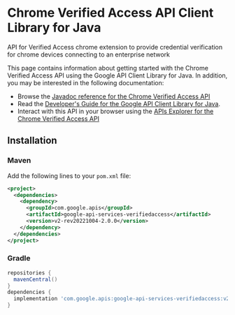 # Chrome Verified Access API Client Library for Java

API for Verified Access chrome extension to provide credential verification for chrome devices connecting to an enterprise network

This page contains information about getting started with the Chrome Verified Access API
using the Google API Client Library for Java. In addition, you may be interested
in the following documentation:

* Browse the [Javadoc reference for the Chrome Verified Access API][javadoc]
* Read the [Developer's Guide for the Google API Client Library for Java][google-api-client].
* Interact with this API in your browser using the [APIs Explorer for the Chrome Verified Access API][api-explorer]

## Installation

### Maven

Add the following lines to your `pom.xml` file:

```xml
<project>
  <dependencies>
    <dependency>
      <groupId>com.google.apis</groupId>
      <artifactId>google-api-services-verifiedaccess</artifactId>
      <version>v2-rev20221004-2.0.0</version>
    </dependency>
  </dependencies>
</project>
```

### Gradle

```gradle
repositories {
  mavenCentral()
}
dependencies {
  implementation 'com.google.apis:google-api-services-verifiedaccess:v2-rev20221004-2.0.0'
}
```

[javadoc]: https://googleapis.dev/java/google-api-services-verifiedaccess/latest/index.html
[google-api-client]: https://github.com/googleapis/google-api-java-client/
[api-explorer]: https://developers.google.com/apis-explorer/#p/verifiedaccess/v1/
